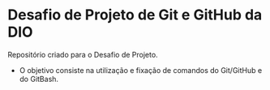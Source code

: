 #  Desafio de Projeto de Git e GitHub da DIO
Repositório criado para o Desafio de Projeto.
- O objetivo consiste na utilização e fixação de comandos do Git/GitHub e do GitBash.
